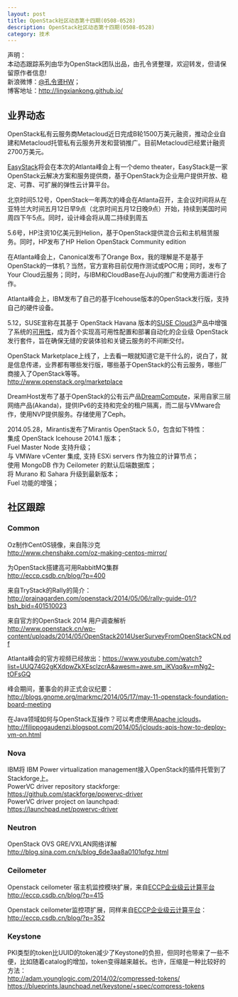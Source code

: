 ```yaml
---
layout: post
title: OpenStack社区动态第十四期(0508-0528)
description: OpenStack社区动态第十四期(0508-0528)
category: 技术
---
```


声明：  
本动态跟踪系列由华为OpenStack团队出品，由孔令贤整理，欢迎转发，但请保留原作者信息!  
新浪微博：[@孔令贤HW](http://weibo.com/lingxiankong)；  
博客地址：<http://lingxiankong.github.io/> 

## 业界动态
OpenStack私有云服务商Metacloud近日完成B轮1500万美元融资，推动企业自建和Metacloud托管私有云服务开发和营销推广。目前Metacloud已经累计融资2700万美元。

[EasyStack](http://www.easystack.cn/en/)将会在本次的Atlanta峰会上有一个demo theater，EasyStack是一家OpenStack云解决方案和服务提供商，基于OpenStack为企业用户提供开放、稳定、可靠、可扩展的弹性云计算平台。

北京时间5.12号，OpenStack一年两次的峰会在Atlanta召开，主会议时间将从在亚特兰大时间五月12日早9点（北京时间五月12日晚9点）开始，持续到美国时间周四下午5点。同时，设计峰会将从周二持续到周五

5.6号，HP注资10亿美元到Helion，基于OpenStack提供混合云和主机租赁服务。同时，HP发布了HP Helion OpenStack Community edition

在Atlanta峰会上，Canonical发布了Orange Box，我的理解是不是基于OpenStack的一体机？当然，官方宣称目前仅用作测试或POC用；同时，发布了Your Cloud云服务；同时，与IBM和CloudBase在Juju的推广和使用方面进行合作。

Atlanta峰会上，IBM发布了自己的基于Icehouse版本的OpenStack发行版，支持自己的硬件设备。

5.12，SUSE宣称在其基于 OpenStack Havana 版本的[SUSE Cloud3](https://www.suse.com/zh-cn/promo/susecloud3.html)产品中增强了系统的[可用性](https://www.suse.com/zh-cn/products/highavailability/)，成为首个实现高可用性配置和部署自动化的企业级 OpenStack 发行套件，旨在确保无缝的安装体验和关键云服务的不间断交付。

OpenStack Marketplace上线了，上去看一眼就知道它是干什么的，说白了，就是信息传递，业界都有哪些发行版，哪些基于OpenStack的公有云服务，哪些厂商接入了OpenStack等等。  
<http://www.openstack.org/marketplace>

DreamHost发布了基于OpenStack的公有云产品[DreamCompute]()，采用自家三层网络产品(Akanda)，提供IPv6的支持和完全的租户隔离，而二层与VMware合作，使用NVP提供服务。存储使用了Ceph。

2014.05.28，Mirantis发布了Mirantis OpenStack 5.0，包含如下特性：  
集成 OpenStack Icehouse 2014.1 版本；  
Fuel Master Node 支持升级；  
与 VMWare vCenter 集成, 支持 ESXi servers 作为独立的计算节点；  
使用 MongoDB 作为 Ceilometer 的默认后端数据库；  
将 Murano 和 Sahara 升级到最新版本；  
Fuel 功能的增强；  

## 社区跟踪
### Common
Oz制作CentOS镜像，来自陈沙克  
<http://www.chenshake.com/oz-making-centos-mirror/>

为OpenStack搭建高可用RabbitMQ集群  
<http://eccp.csdb.cn/blog/?p=400> 

来自TryStack的Rally的简介：  
<http://prajnagarden.com/openstack/2014/05/06/rally-guide-01/?bsh_bid=401510023>

来自官方的OpenStack 2014 用户调查解析  
<http://www.openstack.cn/wp-content/uploads/2014/05/OpenStack2014UserSurveyFromOpenStackCN.pdf>

Atlanta峰会的官方视频已经放出：<https://www.youtube.com/watch?list=UUQ74G2gKXdpwZkXEsclzcrA&awesm=awe.sm_iKVqq&v=mNg2-tOFsGQ>

峰会期间，董事会的非正式会议纪要：  
<http://blogs.gnome.org/markmc/2014/05/17/may-11-openstack-foundation-board-meeting>

在Java领域如何与OpenStack互操作？可以考虑使用[Apache jclouds](http://jclouds.apache.org/)。  
<http://filippogaudenzi.blogspot.com/2014/05/jclouds-apis-how-to-deploy-vm-on.html>

### Nova
IBM将 IBM Power virtualization management接入OpenStack的插件托管到了Stackforge上。  
PowerVC driver repository stackforge:  
<https://github.com/stackforge/powervc-driver>  
PowerVC driver project on launchpad:  
<https://launchpad.net/powervc-driver>

### Neutron
OpenStack OVS GRE/VXLAN网络详解  
<http://blog.sina.com.cn/s/blog_6de3aa8a0101pfgz.html>

### Ceilometer
Openstack ceilometer 宿主机监控模块扩展，来自[ECCP企业级云计算平台](http://eccp.zedata.cn)   
<http://eccp.csdb.cn/blog/?p=415>

Openstack ceilometer监控项扩展，同样来自[ECCP企业级云计算平台](http://eccp.zedata.cn)：  
<http://eccp.csdb.cn/blog/?p=352>

### Keystone
PKI类型的token比UUID的token减少了Keystone的负担，但同时也带来了一些不便，比如随着catalog的增加，token变得越来越长。也许，压缩是一种比较好的方法：  
<http://adam.younglogic.com/2014/02/compressed-tokens/>  
<https://blueprints.launchpad.net/keystone/+spec/compress-tokens>